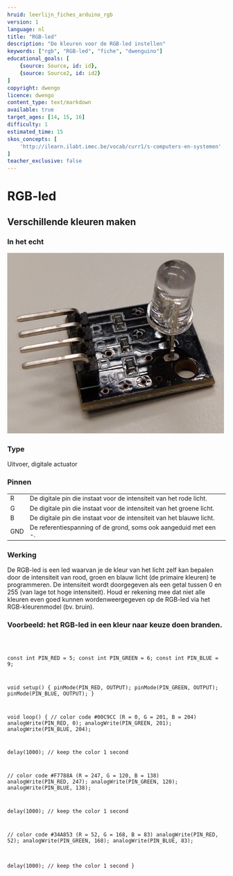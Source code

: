 ```yaml
---
hruid: leerlijn_fiches_arduino_rgb
version: 1
language: nl
title: "RGB-led"
description: "De kleuren voor de RGB-led instellen"
keywords: ["rgb", "RGB-led", "fiche", "dwenguino"]
educational_goals: [
    {source: Source, id: id}, 
    {source: Source2, id: id2}
]
copyright: dwengo
licence: dwengo
content_type: text/markdown
available: true
target_ages: [14, 15, 16]
difficulty: 1
estimated_time: 15
skos_concepts: [
    'http://ilearn.ilabt.imec.be/vocab/curr1/s-computers-en-systemen'
]
teacher_exclusive: false
---
```


<div class="dwengo_content fiche">
    <h1 class="title">RGB-led</h1>
    <h2 class="subtitle">Verschillende kleuren maken</h2>
    <div class="items">
        <div class="info_item item">
            <h3 class="info_item_title">In het echt</h3>
            <p class="info_item_content">
                <img src="img/rgb.png" alt="Een afbeelding van de rgb-led." title="Een afbeelding van de rgb-led."></img>
            </p>
        </div>
        <div class="info_item item">
            <h3 class="info_item_title">Type</h3>
            <p class="info_item_content">
                Uitvoer, digitale actuator 
            </p>
        </div>
        <div class="info_item item">
            <h3 class="info_item_title">Pinnen</h3>
            <p class="info_item_content">
                <table>
                    <tr><td>R</td><td>De digitale pin die instaat voor de intensiteit van het rode licht.</td></tr>
                    <tr><td>G</td><td>De digitale pin die instaat voor de intensiteit van het groene licht.</td></tr>
                    <tr><td>B</td><td>De digitale pin die instaat voor de intensiteit van het blauwe licht.</td></tr>
                    <tr><td>GND</td><td>De referentiespanning of de grond, soms ook aangeduid met een -.</td></tr>
                </table>
            </p>
        </div>
        <div class="info_item item">
            <h3 class="info_item_title">Werking</h3>
            <p class="info_item_content">
                De RGB-led is een led waarvan je de kleur van het licht zelf kan bepalen door de intensiteit van rood, groen en blauw licht (de primaire kleuren) te programmeren. De intensiteit wordt doorgegeven als een getal tussen 0 en 255 (van lage tot hoge intensiteit). Houd er rekening mee dat niet alle kleuren even goed kunnen wordenweergegeven op de RGB-led via het RGB-kleurenmodel (bv. bruin).
            </p>
        </div>
        <div class="example_item item">
            <h3 class="example_item_title">Voorbeeld: het RGB-led in een kleur naar keuze doen branden.</h3>
            <p class="example_item_content">
<pre>
<code class="language-arduino">
    
const int PIN_RED   = 5;
const int PIN_GREEN = 6;
const int PIN_BLUE  = 9;

void setup() {
  pinMode(PIN_RED,   OUTPUT);
  pinMode(PIN_GREEN, OUTPUT);
  pinMode(PIN_BLUE,  OUTPUT);
}

void loop() {
  // color code #00C9CC (R = 0,   G = 201, B = 204)
  analogWrite(PIN_RED,   0);
  analogWrite(PIN_GREEN, 201);
  analogWrite(PIN_BLUE,  204);

  delay(1000); // keep the color 1 second

  // color code #F7788A (R = 247, G = 120, B = 138)
  analogWrite(PIN_RED,   247);
  analogWrite(PIN_GREEN, 120);
  analogWrite(PIN_BLUE,  138);

  delay(1000); // keep the color 1 second

  // color code #34A853 (R = 52,  G = 168, B = 83)
  analogWrite(PIN_RED,   52);
  analogWrite(PIN_GREEN, 168);
  analogWrite(PIN_BLUE,  83);

  delay(1000); // keep the color 1 second
}
</code>
</pre> 
            </p>
        </div>
    </div>
</div>



